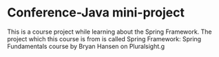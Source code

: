 # Conference-Java mini-project
This is a course project while learning about the Spring Framework.
The project which this course is from is called Spring Framework: 
Spring Fundamentals course by Bryan Hansen on Pluralsight.g